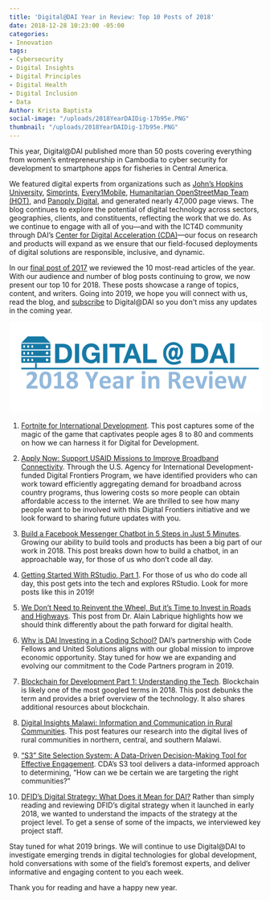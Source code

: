 ```yaml
---
title: 'Digital@DAI Year in Review: Top 10 Posts of 2018'
date: 2018-12-28 10:23:00 -05:00
categories:
- Innovation
tags:
- Cybersecurity
- Digital Insights
- Digital Principles
- Digital Health
- Digital Inclusion
- Data
Author: Krista Baptista
social-image: "/uploads/2018YearDAIDig-17b95e.PNG"
thumbnail: "/uploads/2018YearDAIDig-17b95e.PNG"
---
```


This year, Digital@DAI published more than 50 posts covering everything from women’s entrepreneurship in Cambodia to cyber security for development to smartphone apps for fisheries in Central America.

We featured digital experts from organizations such as [John’s Hopkins University](https://twitter.com/alabriqu), [Simprints](https://www.simprints.com/), [Every1Mobile](https://www.every1mobile.com/), [Humanitarian OpenStreetMap Team (HOT)](https://www.hotosm.org/), and [Panoply Digital](https://www.panoplydigital.com/), and generated nearly 47,000 page views. The blog continues to explore the potential of digital technology across sectors, geographies, clients, and constituents, reflecting the work that we do. As we continue to engage with all of you—and with the ICT4D community through DAI’s [Center for Digital Acceleration (CDA)](https://www.dai.com/our-work/solutions/digital-acceleration)—our focus on research and products will expand as we ensure that our field-focused  deployments of digital solutions are responsible, inclusive, and dynamic.

In our [final post of 2017](https://dai-global-digital.com/digital-at-dai-year-in-review-top-ten-posts-of-2017.html?utm_source=related-box) we reviewed the 10 most-read articles of the year. With our audience and number of blog posts continuing to grow, we now present our top 10 for 2018. These posts showcase a range of topics, content, and writers. Going into 2019, we hope you will connect with us, read the blog, and [subscribe](https://confirmsubscription.com/h/r/066AFBA15492935C) to Digital@DAI so you don't miss any updates in the coming year. 

<!--more-->

![2018YearDAIDig-17b95e.PNG](/uploads/2018YearDAIDig-17b95e.PNG)

 1. [Fortnite for International Development](https://dai-global-digital.com/fortnite-for-international-development.html). This post captures some of the magic of the game that captivates people ages 8 to 80 and comments on how we can harness it for Digital for Development.

 2. [Apply Now: Support USAID Missions to Improve Broadband Connectivity](https://dai-global-digital.com/apply-now-support-usaid-missions-to-improve-broadband-connectivity.html). Through the U.S. Agency for International Development-funded Digital Frontiers Program, we have identified providers who can work toward efficiently aggregating demand for broadband across country programs, thus lowering costs so more people can obtain affordable access to the internet. We are thrilled to see how many people want to be involved with this Digital Frontiers initiative and we look forward to sharing future updates with you.

 3. [Build a Facebook Messenger Chatbot in 5 Steps in Just 5 Minutes](https://dai-global-digital.com/facebook-messenger-chatbot-1.html). Growing our ability to build tools and products has been a big part of our work in 2018. This post breaks down how to build a chatbot, in an approachable way, for those of us who don’t code all day.

 4. [Getting Started With RStudio, Part 1](https://dai-global-digital.com/getting-started-with-rstudio.html). For those of us who do code all day, this post gets into the tech and explores RStudio. Look for more posts like this in 2019!

 5. [We Don’t Need to Reinvent the Wheel, But it’s Time to Invest in Roads and Highways](https://dai-global-digital.com/time-to-invest-in-roads-and-highways.html). This post from Dr. Alain Labrique highlights how we should think differently about the path forward for digital health.

 6. [Why is DAI Investing in a Coding School?](https://dai-global-digital.com/why-is-dai-investing-in-a-coding-school.html) DAI’s partnership with Code Fellows and United Solutions aligns with our global mission to improve economic opportunity. Stay tuned for how we are expanding and evolving our commitment to the Code Partners program in 2019.

 7. [Blockchain for Development Part 1: Understanding the Tech](https://dai-global-digital.com/blockchain-for-development-part-1-understanding-the-tech.html). Blockchain is likely one of the most googled terms in 2018.  This post debunks the term and provides a brief overview of the technology. It also shares additional resources about blockchain.

 8. [Digital Insights Malawi: Information and Communication in Rural Communities](https://dai-global-digital.com/digital-insights-malawi-communication-among-rural-communities.html). This post features our research into the digital lives of rural communities in northern, central, and southern Malawi.

 9. [“S3” Site Selection System: A Data-Driven Decision-Making Tool for Effective Engagement](https://dai-global-digital.com/sit-selection-data-driven-decision-making-for-effective-beneficiary-targeting.html). CDA’s S3 tool delivers a data-informed approach to determining, “How can we be certain we are targeting the right communities?”

 10. [ DFID’s Digital Strategy: What Does it Mean for DAI?](https://dai-global-digital.com/dfids-digital-strategy-what-does-it-mean-for-dai.html) Rather than simply reading and reviewing DFID’s digital strategy when it  launched in early 2018, we wanted to understand the impacts of the strategy at the project level. To get a sense of some of the impacts, we interviewed key project staff.

Stay tuned for what 2019 brings. We will continue to use Digital@DAI to investigate emerging trends in digital technologies for global development, hold conversations with some of the field’s foremost experts, and deliver informative and engaging content to you each week.

Thank you for reading and have a happy new year.